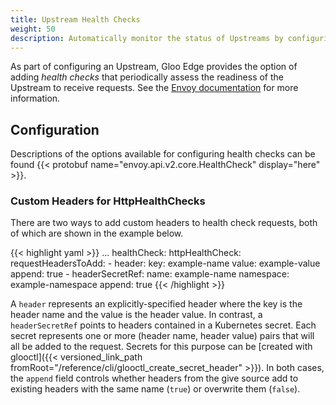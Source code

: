 ```yaml
---
title: Upstream Health Checks
weight: 50
description: Automatically monitor the status of Upstreams by configuring health checks for them
---
```


As part of configuring an Upstream, Gloo Edge provides the option of adding *health checks* that periodically assess the readiness of the Upstream to receive requests. See the [Envoy documentation](https://www.envoyproxy.io/docs/envoy/v1.14.1/intro/arch_overview/upstream/health_checking#arch-overview-health-checking) for more information. 

## Configuration

Descriptions of the options available for configuring health checks can be found {{< protobuf name="envoy.api.v2.core.HealthCheck" display="here" >}}.

### Custom Headers for HttpHealthChecks

There are two ways to add custom headers to health check requests, both of which are shown in the example below.

{{< highlight yaml >}}
...
  healthCheck:
    httpHealthCheck:
      requestHeadersToAdd:
        - header:
            key: example-name
            value: example-value
          append: true
        - headerSecretRef:
            name: example-name
            namespace: example-namespace
          append: true
{{< /highlight >}}

A `header` represents an explicitly-specified header where the key is the header name and the value is the header value. In contrast, a `headerSecretRef` points to headers contained in a Kubernetes secret. Each secret represents one or more (header name, header value) pairs that will all be added to the request. Secrets for this purpose can be [created with glooctl]({{< versioned_link_path fromRoot="/reference/cli/glooctl_create_secret_header" >}}). In both cases, the `append` field controls whether headers from the give source add to existing headers with the same name (`true`) or overwrite them (`false`).
